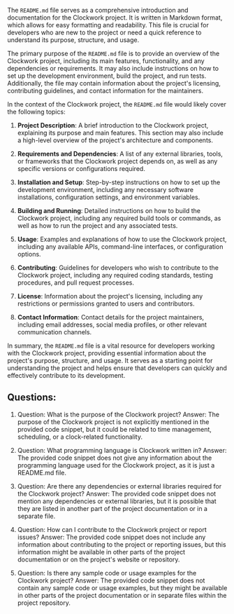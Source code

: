 The `README.md` file serves as a comprehensive introduction and documentation for the Clockwork project. It is written in Markdown format, which allows for easy formatting and readability. This file is crucial for developers who are new to the project or need a quick reference to understand its purpose, structure, and usage.

The primary purpose of the `README.md` file is to provide an overview of the Clockwork project, including its main features, functionality, and any dependencies or requirements. It may also include instructions on how to set up the development environment, build the project, and run tests. Additionally, the file may contain information about the project's licensing, contributing guidelines, and contact information for the maintainers.

In the context of the Clockwork project, the `README.md` file would likely cover the following topics:

1. **Project Description**: A brief introduction to the Clockwork project, explaining its purpose and main features. This section may also include a high-level overview of the project's architecture and components.

2. **Requirements and Dependencies**: A list of any external libraries, tools, or frameworks that the Clockwork project depends on, as well as any specific versions or configurations required.

3. **Installation and Setup**: Step-by-step instructions on how to set up the development environment, including any necessary software installations, configuration settings, and environment variables.

4. **Building and Running**: Detailed instructions on how to build the Clockwork project, including any required build tools or commands, as well as how to run the project and any associated tests.

5. **Usage**: Examples and explanations of how to use the Clockwork project, including any available APIs, command-line interfaces, or configuration options.

6. **Contributing**: Guidelines for developers who wish to contribute to the Clockwork project, including any required coding standards, testing procedures, and pull request processes.

7. **License**: Information about the project's licensing, including any restrictions or permissions granted to users and contributors.

8. **Contact Information**: Contact details for the project maintainers, including email addresses, social media profiles, or other relevant communication channels.

In summary, the `README.md` file is a vital resource for developers working with the Clockwork project, providing essential information about the project's purpose, structure, and usage. It serves as a starting point for understanding the project and helps ensure that developers can quickly and effectively contribute to its development.
## Questions: 
 1. Question: What is the purpose of the Clockwork project?
   Answer: The purpose of the Clockwork project is not explicitly mentioned in the provided code snippet, but it could be related to time management, scheduling, or a clock-related functionality.

2. Question: What programming language is Clockwork written in?
   Answer: The provided code snippet does not give any information about the programming language used for the Clockwork project, as it is just a README.md file.

3. Question: Are there any dependencies or external libraries required for the Clockwork project?
   Answer: The provided code snippet does not mention any dependencies or external libraries, but it is possible that they are listed in another part of the project documentation or in a separate file.

4. Question: How can I contribute to the Clockwork project or report issues?
   Answer: The provided code snippet does not include any information about contributing to the project or reporting issues, but this information might be available in other parts of the project documentation or on the project's website or repository.

5. Question: Is there any sample code or usage examples for the Clockwork project?
   Answer: The provided code snippet does not contain any sample code or usage examples, but they might be available in other parts of the project documentation or in separate files within the project repository.
    